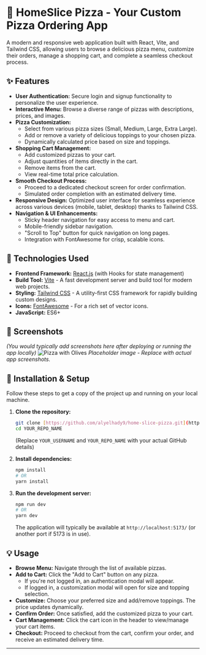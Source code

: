 # 🍕 HomeSlice Pizza - Your Custom Pizza Ordering App

A modern and responsive web application built with React, Vite, and Tailwind CSS, allowing users to browse a delicious pizza menu, customize their orders, manage a shopping cart, and complete a seamless checkout process.

## ✨ Features

* **User Authentication:** Secure login and signup functionality to personalize the user experience.
* **Interactive Menu:** Browse a diverse range of pizzas with descriptions, prices, and images.
* **Pizza Customization:**
    * Select from various pizza sizes (Small, Medium, Large, Extra Large).
    * Add or remove a variety of delicious toppings to your chosen pizza.
    * Dynamically calculated price based on size and toppings.
* **Shopping Cart Management:**
    * Add customized pizzas to your cart.
    * Adjust quantities of items directly in the cart.
    * Remove items from the cart.
    * View real-time total price calculation.
* **Smooth Checkout Process:**
    * Proceed to a dedicated checkout screen for order confirmation.
    * Simulated order completion with an estimated delivery time.
* **Responsive Design:** Optimized user interface for seamless experience across various devices (mobile, tablet, desktop) thanks to Tailwind CSS.
* **Navigation & UI Enhancements:**
    * Sticky header navigation for easy access to menu and cart.
    * Mobile-friendly sidebar navigation.
    * "Scroll to Top" button for quick navigation on long pages.
    * Integration with FontAwesome for crisp, scalable icons.

## 🚀 Technologies Used

* **Frontend Framework:** [React.js](https://react.dev/) (with Hooks for state management)
* **Build Tool:** [Vite](https://vitejs.dev/) - A fast development server and build tool for modern web projects.
* **Styling:** [Tailwind CSS](https://tailwindcss.com/) - A utility-first CSS framework for rapidly building custom designs.
* **Icons:** [FontAwesome](https://fontawesome.com/) - For a rich set of vector icons.
* **JavaScript:** ES6+

## 📸 Screenshots

*(You would typically add screenshots here after deploying or running the app locally)*
![Pizza with Olives](https://images.unsplash.com/photo-1627916719586-7a716c526d1d?q=80&w=2070&auto=format&fit=crop&ixlib=rb-4.0.3&ixid=M3wxMjA3fDB8MHxwaG90by1wYWdlfHx8fGVufDB8fHx8fA%3D%3D)
*Placeholder image - Replace with actual app screenshots.*

## 🔧 Installation & Setup

Follow these steps to get a copy of the project up and running on your local machine.

1.  **Clone the repository:**
    ```bash
    git clone [https://github.com/alyelhady9/home-slice-pizza.git](https://github.com/alyelhady9/home-slice-pizza.git)
    cd YOUR_REPO_NAME
    ```
    (Replace `YOUR_USERNAME` and `YOUR_REPO_NAME` with your actual GitHub details)

2.  **Install dependencies:**
    ```bash
    npm install
    # OR
    yarn install
    ```

3.  **Run the development server:**
    ```bash
    npm run dev
    # OR
    yarn dev
    ```
    The application will typically be available at `http://localhost:5173/` (or another port if 5173 is in use).

## 💡 Usage

* **Browse Menu:** Navigate through the list of available pizzas.
* **Add to Cart:** Click the "Add to Cart" button on any pizza.
    * If you're not logged in, an authentication modal will appear.
    * If logged in, a customization modal will open for size and topping selection.
* **Customize:** Choose your preferred size and add/remove toppings. The price updates dynamically.
* **Confirm Order:** Once satisfied, add the customized pizza to your cart.
* **Cart Management:** Click the cart icon in the header to view/manage your cart items.
* **Checkout:** Proceed to checkout from the cart, confirm your order, and receive an estimated delivery time.

---